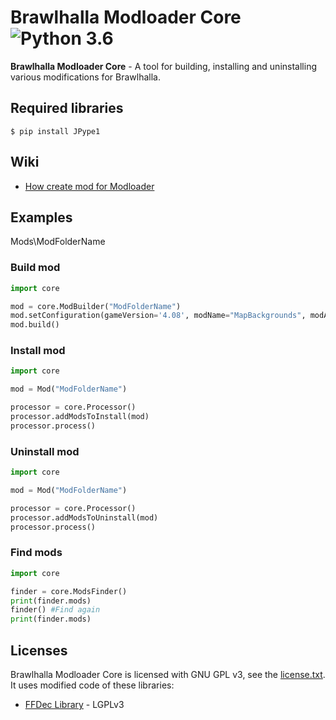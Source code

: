 # Brawlhalla Modloader Core ![Python 3.6](https://img.shields.io/badge/python-3.6-blue.svg)

**Brawlhalla Modloader Core** - A tool for building, installing and uninstalling various modifications for Brawlhalla.

## Required libraries

    $ pip install JPype1

## Wiki

* [How create mod for Modloader]()

## Examples

Mods\ModFolderName

### Build mod

```python
import core

mod = core.ModBuilder("ModFolderName")
mod.setConfiguration(gameVersion='4.08', modName="MapBackgrounds", modAuthor="Farbigoz")
mod.build()
```


### Install mod

```python
import core

mod = Mod("ModFolderName")

processor = core.Processor()
processor.addModsToInstall(mod)
processor.process()
```

### Uninstall mod

```python
import core

mod = Mod("ModFolderName")

processor = core.Processor()
processor.addModsToUninstall(mod)
processor.process()
```

### Find mods

```python
import core

finder = core.ModsFinder()
print(finder.mods)
finder() #Find again
print(finder.mods)
```

## Licenses

Brawlhalla Modloader Core is licensed with GNU GPL v3, see the [license.txt](license.txt).
It uses modified code of these libraries:

* [FFDec Library](https://github.com/jindrapetrik/jpexs-decompiler) - LGPLv3

